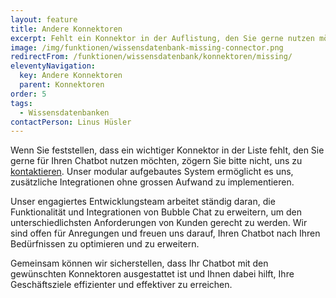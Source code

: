 ```yaml
---
layout: feature
title: Andere Konnektoren
excerpt: Fehlt ein Konnektor in der Auflistung, den Sie gerne nutzen möchten? Dank unserer flexiblen Chatbot Engine können wir weitere Integrationen problemlos umsetzen.
image: /img/funktionen/wissensdatenbank-missing-connector.png
redirectFrom: /funktionen/wissensdatenbank/konnektoren/missing/
eleventyNavigation:
  key: Andere Konnektoren
  parent: Konnektoren
order: 5
tags:
  - Wissensdatenbanken
contactPerson: Linus Hüsler
---
```


Wenn Sie feststellen, dass ein wichtiger Konnektor in der Liste fehlt, den Sie gerne für Ihren Chatbot nutzen möchten, zögern Sie bitte nicht, uns zu [kontaktieren](/kontakt/). Unser modular aufgebautes System ermöglicht es uns, zusätzliche Integrationen ohne grossen Aufwand zu implementieren. 

Unser engagiertes Entwicklungsteam arbeitet ständig daran, die Funktionalität und Integrationen von Bubble Chat zu erweitern, um den unterschiedlichsten Anforderungen von Kunden gerecht zu werden. Wir sind offen für Anregungen und freuen uns darauf, Ihren Chatbot nach Ihren Bedürfnissen zu optimieren und zu erweitern. 

Gemeinsam können wir sicherstellen, dass Ihr Chatbot mit den gewünschten Konnektoren ausgestattet ist und Ihnen dabei hilft, Ihre Geschäftsziele effizienter und effektiver zu erreichen.
